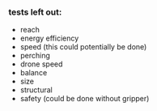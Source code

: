 ### tests left out:
- reach
- energy efficiency
- speed (this could potentially be done)
- perching
- drone speed
- balance
- size
- structural
- safety (could be done without gripper)